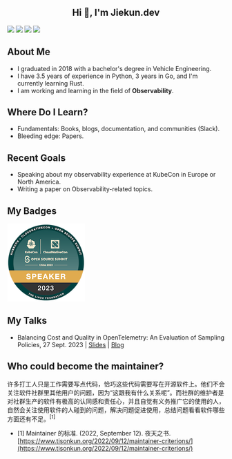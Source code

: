 <h2 align="center">Hi 👋, I'm Jiekun.dev</h1>

![](https://img.shields.io/badge/wechat-LearnOTel-brightgreen) [![](https://img.shields.io/badge/scheduler-trello-blueviolet)](https://trello.com/b/7Yru9uvH) ![](https://img.shields.io/badge/language-Go-informational) [![](https://img.shields.io/badge/Kubernetes-PRs-blue)](https://prow.k8s.io/pr?query=is%3Apr%20author%3Ajiekun)

## About Me
- I graduated in 2018 with a bachelor's degree in Vehicle Engineering. 
- I have 3.5 years of experience in Python, 3 years in Go, and I'm currently learning Rust.
- I am working and learning in the field of **Observability**.

## Where Do I Learn?
- Fundamentals: Books, blogs, documentation, and communities (Slack).
- Bleeding edge: Papers.

## Recent Goals
- Speaking about my observability experience at KubeCon in Europe or North America.
- Writing a paper on Observability-related topics.

## My Badges
[![](speaker-kubecon-cloudnativecon-open-source-summit-c_300x300.png)](https://www.credly.com/badges/bf1b7f7b-af3f-4cb4-8a21-514ca3c5b106/public_url)

## My Talks
- Balancing Cost and Quality in OpenTelemetry: An Evaluation of Sampling Policies, 27 Sept. 2023 | [Slides](https://docs.google.com/presentation/d/16PHf3XxZBuLjD0b07SMJmk0yfFAHB2jJpMPGgONngRE/edit?usp=sharing) | [Blog](https://jiekun.dev/posts/kubecon-2023-otel-sampling/)

## Who could become the maintainer?
许多打工人只是工作需要写点代码，恰巧这些代码需要写在开源软件上。他们不会关注软件社群里其他用户的问题，因为“这跟我有什么关系呢”。而社群的维护者是对社群生产的软件有极高的认同感和责任心，并且自觉有义务推广它的使用的人，自然会关注使用软件的人碰到的问题，解决问题促进使用，总结问题看看软件哪些方面还有不足。<sup>[1]</sup>
- [1] Maintainer 的标准. (2022, September 12). 夜天之书. [https://www.tisonkun.org/2022/09/12/maintainer-criterions/](https://www.tisonkun.org/2022/09/12/maintainer-criterions/)
